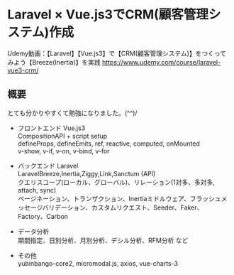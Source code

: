 # Laravel × Vue.js3でCRM(顧客管理システム)作成

Udemy動画：【Laravel】【Vue.js3】で【CRM(顧客管理システム)】をつくってみよう【Breeze(Inertia)】を実践
https://www.udemy.com/course/laravel-vue3-crm/

## 概要
とても分かりやすくて勉強になりました。(^^)/

- フロントエンド Vue.js3  
CompositionAPI + script setup  
defineProps, defineEmits, ref, reactive, computed, onMounted  
v-show, v-if, v-on, v-bind, v-for  

- バックエンド Laravel  
LaravelBreeze,Inertia,Ziggy,Link,Sanctum (API)  
クエリスコープ(ローカル、グローバル)、リレーション(1対多、多対多, attach, sync)  
ページネーション、トランザクション、Inertiaミドルウェア、フラッシュメッセージバリデーション、カスタムリクエスト、Seeder、Faker、Factory、Carbon

- データ分析  
期間指定、日別分析、月別分析、デシル分析、RFM分析 など

- その他  
yubinbango-core2, micromodal.js, axios, vue-charts-3
